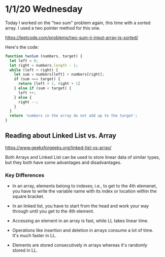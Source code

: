 # 1/1/20 Wednesday

Today I worked on the "two sum" problem again, this time with a sorted array. I used a two pointer method for this one. 

https://leetcode.com/problems/two-sum-ii-input-array-is-sorted/

Here's the code:
```js
function twoSum (numbers, target) {
  let left = 0;
  let right = numbers.length - 1;
  while (left < right) {
    let sum = numbers[left] + numbers[right];
    if (sum === target) {
      return [left + 1, right + 1]
    } else if (sum < target) {
      left ++;
    } else {
      right --;
    }
  }
  return 'numbers in the array do not add up to the target';
}
```

## Reading about Linked List vs. Array
https://www.geeksforgeeks.org/linked-list-vs-array/

Both Arrays and Linked List can be used to store linear data of similar types, but they both have some advantages and disadvantages. 

### Key Differences
- In an array, elements belong to indexes; i.e., to get to the 4th elemenet, you have to write the variable name with its index or location within the square bracket.
- In an linked list, you have to start from the head and work your way through until you get to the 4th element. 

- Accessing an element in an array is fast, while LL takes linear time. 

- Operations like insertion and deletion in arrays consume a lot of time. It's much faster in LL. 

- Elements are stored consecutively in arrays whereas it's randomly stored in LL.